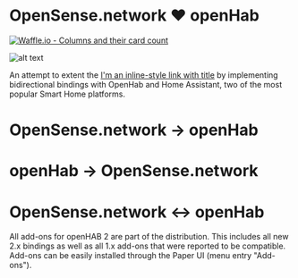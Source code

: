 # OpenSense.network ❤️ openHab

[![Waffle.io - Columns and their card count](https://badge.waffle.io/dimitristaufer/opensense-openhab-master.svg?columns=all)](https://waffle.io/dimitristaufer/opensense-openhab-master)

![alt text](https://dimitristaufer.com/files/OpenSense_Banner-min.jpg)

An attempt to extent the [I'm an inline-style link with title](https://www.google.com "Google's Homepage") by implementing bidirectional bindings with OpenHab and Home Assistant, two of the most popular Smart Home platforms.

# OpenSense.network -> openHab 

# openHab -> OpenSense.network 

# OpenSense.network <-> openHab

All add-ons for openHAB 2 are part of the distribution. This includes all new 2.x bindings as well as all 1.x add-ons that were reported to be compatible. Add-ons can be easily installed through the Paper UI (menu entry "Add-ons").
